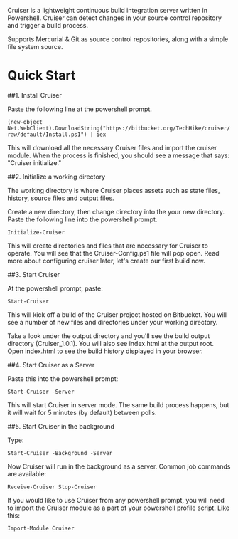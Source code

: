 Cruiser is a lightweight continuous build integration server written in Powershell. Cruiser can detect changes in your source control repository and trigger a build process.

Supports Mercurial & Git as source control repositories, along with a simple file system source.

# Quick Start

##1. Install Cruiser 

Paste the following line at the powershell prompt.

`
(new-object Net.WebClient).DownloadString("https://bitbucket.org/TechHike/cruiser/raw/default/Install.ps1") | iex
`

This will download all the necessary Cruiser files and import the cruiser module. When the process is finished, you should see a message that says: "Cruiser initialize."

##2. Initialize a working directory

The working directory is where Cruiser places assets such as state files, history, source files and output files.

Create a new directory, then change directory into the your new directory. Paste the following line into the powershell prompt.

`
Initialize-Cruiser
`

This will create directories and files that are necessary for Cruiser to operate. You will see that the Cruiser-Config.ps1 file will pop open. Read more about configuring cruiser later, let's create our first build now.

##3. Start Cruiser

At the powershell prompt, paste:

`
Start-Cruiser
`

This will kick off a build of the Cruiser project hosted on Bitbucket. You will see a number of new files and directories under your working directory.

Take a look under the output directory and you'll see the build output directory (Cruiser_1.0.1). You will also see index.html at the output root. Open index.html to see the build history displayed in your browser.

##4. Start Cruiser as a Server

Paste this into the powershell prompt:

`
Start-Cruiser -Server
`

This will start Cruiser in server mode. The same build process happens, but it will wait for 5 minutes (by default) between polls.

##5. Start Cruiser in the background

Type:

`
Start-Cruiser -Background -Server
`

Now Cruiser will run in the background as a server. Common job commands are available:

`
Receive-Cruiser
Stop-Cruiser
`


If you would like to use Cruiser from any powershell prompt, you will need to import the Cruiser module as a part of your powershell profile script. Like this:

`
Import-Module Cruiser
`
